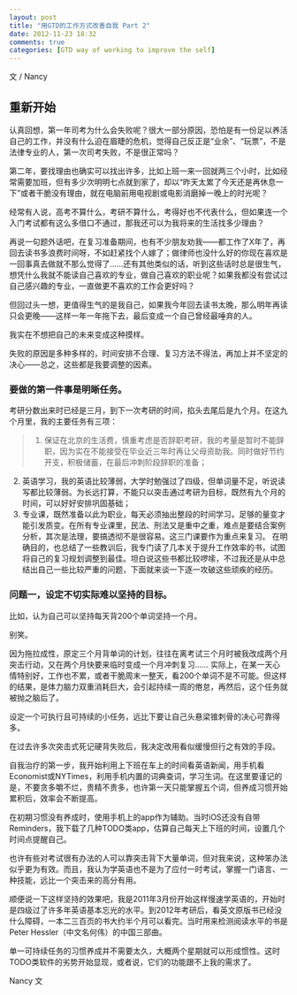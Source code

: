 ```yaml
---
layout: post
title: "用GTD的工作方式改善自我 Part 2"
date: 2012-11-23 18:32
comments: true
categories: [GTD way of working to improve the self]
---
```

文 / Nancy
## 重新开始

认真回想，第一年司考为什么会失败呢？很大一部分原因，恐怕是有一份足以养活自己的工作，并没有什么迫在眉睫的危机，觉得自己反正是“业余”、“玩票”，不是法律专业的人，第一次司考失败，不是很正常吗？

第二年，要找理由也确实可以找出许多，比如上班一来一回就两三个小时，比如经常需要加班，但有多少次明明七点就到家了，却以“昨天太累了今天还是再休息一下”或者干脆没有理由，就在电脑前用电视剧或电影消磨掉一晚上的时光呢？

经常有人说，高考不算什么，考研不算什么，考得好也不代表什么，但如果连一个入门考试都有这么多借口不通过，那我还可以为我将来的生活找多少理由？

再说一句题外话吧，在复习准备期间，也有不少朋友劝我——都工作了X年了，再回去读书多浪费时间呀，不如赶紧找个人嫁了；做律师也没什么好的你现在喜欢是一回事真去做就不那么觉得了……还有其他类似的话，听到这些话时总是很生气，想凭什么我就不能读自己喜欢的专业，做自己喜欢的职业呢？如果我都没有尝试过自己感兴趣的专业，一直做更不喜欢的工作会更好吗？

但回过头一想，更值得生气的是我自己，如果我今年回去读书太晚，那么明年再读只会更晚——这样一年一年拖下去，最后变成一个自己曾经最唾弃的人。

我实在不想把自己的未来变成这种摸样。

失败的原因是多种多样的，时间安排不合理、复习方法不得法，再加上并不坚定的决心——总之，这些都是我要调整的因素。

### 要做的第一件事是明晰任务。

考研分数出来时已经是三月，到下一次考研的时间，掐头去尾后是九个月。在这九个月里，我的主要任务有三项：

> 1. 保证在北京的生活费，慎重考虑是否辞职考研，我的考量是暂时不能辞职，因为实在不能接受在毕业近三年时再让父母资助我。同时做好节约开支，积极储蓄，在最后冲刺阶段辞职的准备；
2. 英语学习，我的英语比较薄弱，大学时勉强过了四级，但单词量不足，听说读写都比较薄弱。为长远打算，不能只以突击通过考研为目标，既然有九个月的时间，可以好好安排巩固基础；
3. 专业课，既然准备以此为职业，每天必须抽出整段的时间学习，足够的量变才能引发质变。在所有专业课里，民法、刑法又是重中之重，难点是要结合案例分析，其次是法理，要搞透彻不是很容易。这三门课要作为重点来复习。
在明确目的，也总结了一些教训后，我专门读了几本关于提升工作效率的书，试图将自己的复习规划调整到最佳。坦白说这些书都比较啰嗦，不过我还是从中总结出自己一些比较严重的问题，下面就来谈一下逐一攻破这些顽疾的经历。

### 问题一，设定不切实际难以坚持的目标。

比如，认为自己可以坚持每天背200个单词坚持一个月。

别笑。

因为拖拉成性，原定三个月背单词的计划，往往在离考试三个月时被我改成两个月突击行动，又在两个月快要来临时变成一个月冲刺复习……
实际上，在某一天心情特别好，工作也不累，或者干脆周末一整天，看200个单词不是不可能。但这样的结果，是体力脑力双重消耗巨大，会引起持续一周的倦怠，再然后，这个任务就被抛之脑后了。

设定一个可执行且可持续的小任务，远比下要让自己头悬梁锥刺骨的决心可靠得多。

在过去许多次突击式死记硬背失败后，我决定改用看似缓慢但行之有效的手段。

自我治疗的第一步，我开始利用上下班在车上的时间看英语新闻，用手机看Economist或NYTimes，利用手机内置的词典查词，学习生词。在这里要谨记的是，不要贪多嚼不烂，贵精不贵多，也许第一天只能掌握五个词，但养成习惯开始累积后，效率会不断提高。

在初期习惯没有养成时，使用手机上的app作为辅助。当时iOS还没有自带Reminders，我下载了几种TODO类app，估算自己每天上下班的时间，设置几个时间点提醒自己。

也许有些对考试很有办法的人可以靠突击背下大量单词，但对我来说，这种笨办法似乎更为有效。而且，我认为学英语也不是为了应付一时考试，掌握一门语言、一种技能，远比一个突击来的高分有用。

顺便说一下这样坚持的效果吧，我是2011年3月份开始这样慢速学英语的，开始时是四级过了许多年英语基本忘光的水平。到2012年考研后，看英文原版书已经没什么障碍，一本二三百页的书大约半个月可以看完。当时用来检测阅读水平的书是Peter Hessler（中文名何伟）的中国三部曲。

单一可持续任务的习惯养成并不需要太久，大概两个星期就可以形成惯性。这时TODO类软件的劣势开始显现，或者说，它们的功能跟不上我的需求了。

Nancy 文